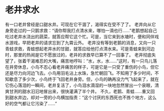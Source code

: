 # 老井求水
有一口老井曾经是口甜水井。可现在它干涸了，渴得实在受不了了。 
老井向从它身旁走过的一只鹅求救：“请你帮我打点清水来，哪怕一滴也行……”老鹅想起自己吃过老井水浇出的蔬菜，就答应帮它这个忙。可是，当它来到水塘时，便和同伴戏水游戏，早把老井的请求忘到了九霄云外。 
老井没有等到老鹅的消息，又向一只青蛙求救，青蛙想起老井水的甘甜，就答应给他打点清水来。可是青蛙来到河边时，那里的热闹是它不愿放过的，老井的求救早已算不了一回事了。 
老井彻底失望了，张着干渴难忍的大嘴，痛苦地哼叫：“水，水，水……”这时，有一只鸟儿落在井旁休息，小鸟不忍心看老井痛苦的样子，可是它是一只受了重伤的小鸟，但它还是尽力向河边飞去。小鸟用羽毛沾上水珠，急忙朝回飞。不知用了多少时间，不知歇息了多少次，小鸟终于飞回老井身旁。但，小鸟的确再没力气飞起来了，就在它伤心落泪的一瞬间，老井复活了，小鸟泪水滴湿的一块地忽然冒出一个泉眼，清爽甘洌的甜水汩汩地冒出来，很快灌满了半个井。 
不久，老鹅、青蛙……重又回到甜水井边，却对一旁的小鸟横加指责：“这个讨厌的东西死也不拣个地方，这么好的空气都让它污染了……”
  